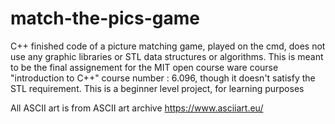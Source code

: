 # match-the-pics-game
C++ finished code of a picture matching game, played on the cmd, does not use any graphic libraries or STL data structures or algorithms. 
This is meant to be the final assignement for the MIT open course ware course "introduction to C++" course number : 6.096, though it doesn't satisfy the STL requirement. 
This is a beginner level project, for learning purposes

All ASCII art is from ASCII art archive https://www.asciiart.eu/
